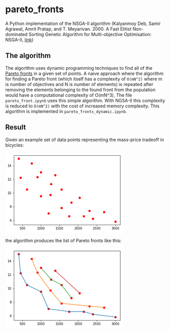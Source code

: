 # pareto_fronts
A Python implementation of the NSGA-II algorithm (Kalyanmoy Deb, Samir Agrawal, Amrit Pratap, and T. Meyarivan. 2000. A Fast Elitist Non-dominated Sorting Genetic Algorithm for Multi-objective Optimisation: NSGA-II, [link](https://pdfs.semanticscholar.org/59a3/fea1f38c5dd661cc5bfec50add2c2f881454.pdf))

## The algorithm
The algorithm uses dynamic programming techniques to find all of the [Pareto fronts](https://en.wikipedia.org/wiki/Pareto_efficiency#Use_in_engineering_and_economics) in a given set of points. A naive approach where the algorithm for finding a Pareto front (which itself has a complexity of `O(mN^2)` where m is number of objectives and N is number of elements) is repeated after removing the elements belonging to the found front from the population would have a computational complexity of O(mN^3). The file `pareto_front.ipynb` uses this simple algorithm. With NGSA-II this complexity is reduced to `O(mN^2)` with the cost of increased memory complexity. This algorithm is implemented in `pareto_fronts_dynamic.ipynb`.

## Result
Given an example set of data points representing the mass-price tradeoff in bicycles:

![data](https://github.com/iibrahimli/pareto_fronts/blob/master/bike_data_points.png "Data points")

the algorithm produces the list of Pareto fronts like this:

![fronts](https://github.com/iibrahimli/pareto_fronts/blob/master/pareto_fronts.png "Pareto fronts")
